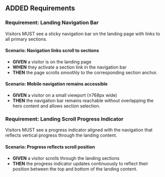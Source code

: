 ## ADDED Requirements
### Requirement: Landing Navigation Bar
Visitors MUST see a sticky navigation bar on the landing page with links to all primary sections.

#### Scenario: Navigation links scroll to sections
- **GIVEN** a visitor is on the landing page
- **WHEN** they activate a section link in the navigation bar
- **THEN** the page scrolls smoothly to the corresponding section anchor.

#### Scenario: Mobile navigation remains accessible
- **GIVEN** a visitor on a small viewport (≤768px wide)
- **THEN** the navigation bar remains reachable without overlapping the hero content and allows section selection.

### Requirement: Landing Scroll Progress Indicator
Visitors MUST see a progress indicator aligned with the navigation that reflects vertical progress through the landing content.

#### Scenario: Progress reflects scroll position
- **GIVEN** a visitor scrolls through the landing sections
- **THEN** the progress indicator updates continuously to reflect their position between the top and bottom of the landing content.
